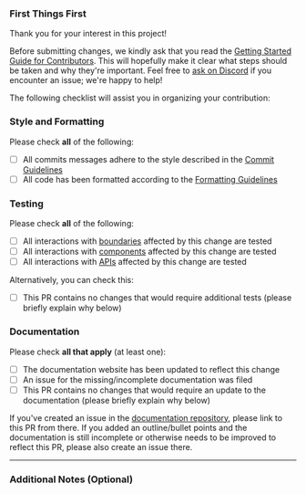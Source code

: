 ### First Things First

Thank you for your interest in this project!

Before submitting changes, we kindly ask that you read the [Getting Started Guide for Contributors](https://revivalengine.github.io/docs/guides/contributing/). This will hopefully make it clear what steps should be taken and why they're important. Feel free to [ask on Discord](https://discord.gg/QMbSGen9uc) if you encounter an issue; we're happy to help!

The following checklist will assist you in organizing your contribution:

### Style and Formatting

Please check **all** of the following:

- [ ] All commits messages adhere to the style described in the [Commit Guidelines](https://revivalengine.github.io/docs/guides/contributing/#commit-guidelines)
- [ ] All code has been formatted according to the [Formatting Guidelines](https://revivalengine.github.io/docs/guides/contributing/#formatting-guidelines)

### Testing

Please check **all** of the following:

- [ ] All interactions with [boundaries](https://revivalengine.github.io/docs/concepts/boundaries/) affected by this change are tested
- [ ] All interactions with [components](https://revivalengine.github.io/docs/concepts/components/) affected by this change are tested
- [ ] All interactions with [APIs](https://revivalengine.github.io/docs/concepts/apis/) affected by this change are tested

Alternatively, you can check this:

- [ ] This PR contains no changes that would require additional tests (please briefly explain why below)

### Documentation

Please check **all that apply** (at least one):

- [ ] The documentation website has been updated to reflect this change
- [ ] An issue for the missing/incomplete documentation was filed
- [ ] This PR contains no changes that would require an update to the documentation (please briefly explain why below)

If you've created an issue in the [documentation repository](https://github.com/RevivalEngine/revivalengine.github.io), please link to this PR from there. If you added an outline/bullet points and the documentation is still incomplete or otherwise needs to be improved to reflect this PR, please also create an issue there.

---

### Additional Notes (Optional)
